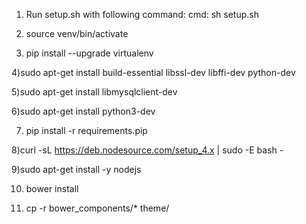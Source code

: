 1) Run setup.sh with following command:
       cmd: sh setup.sh

2) source venv/bin/activate

3) pip install --upgrade virtualenv

4)sudo apt-get install build-essential libssl-dev libffi-dev python-dev

5)sudo apt-get install libmysqlclient-dev

6)sudo apt-get install python3-dev

7) pip install -r requirements.pip

8)curl -sL https://deb.nodesource.com/setup_4.x | sudo -E bash -

9)sudo apt-get install -y nodejs

10) bower install

11) cp -r bower_components/* theme/
